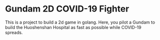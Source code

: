 # Gundam 2D COVID-19 Fighter

This is a project to build a 2d game in golang. Here, you pilot a Gundam to build the Huoshenshan Hospital as fast as possible while COVID-19 spreads.

